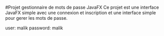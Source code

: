 #Projet gestionnaire de mots de passe JavaFX 
Ce projet est une interface JavaFX simple avec une connexion et inscription et une interface simple pour gerer les mots de passe. 

user: malik
password: malik

